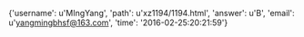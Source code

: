 {'username': u'MIngYang', 'path': u'xz1194/1194.html', 'answer': u'B', 'email': u'yangmingbhsf@163.com', 'time': '2016-02-25:20:21:59'}